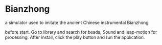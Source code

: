 # Bianzhong
a simulator used to imitate the ancient Chinese instrumental Bianzhong

before start. Go to library and search for beads, Sound and leap-motion for processing. After install, click the play button and run the application.
